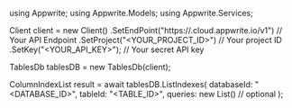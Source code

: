 using Appwrite;
using Appwrite.Models;
using Appwrite.Services;

Client client = new Client()
    .SetEndPoint("https://<REGION>.cloud.appwrite.io/v1") // Your API Endpoint
    .SetProject("<YOUR_PROJECT_ID>") // Your project ID
    .SetKey("<YOUR_API_KEY>"); // Your secret API key

TablesDb tablesDB = new TablesDb(client);

ColumnIndexList result = await tablesDB.ListIndexes(
    databaseId: "<DATABASE_ID>",
    tableId: "<TABLE_ID>",
    queries: new List<string>() // optional
);